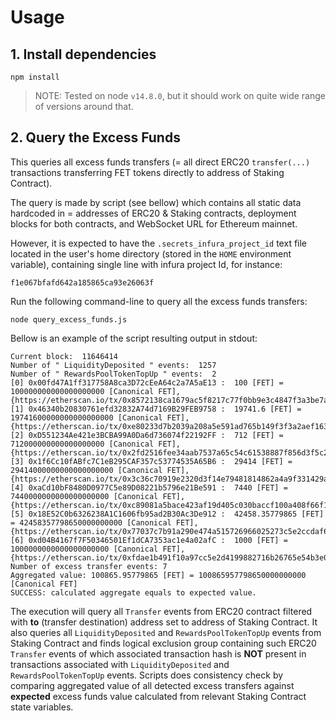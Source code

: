 # Usage

## 1. Install dependencies
```shell
npm install
```
> NOTE: Tested on node `v14.8.0`, but it should work on quite wide range of versions around that.

## 2. Query the Excess Funds
This queries all excess funds transfers (= all direct ERC20 `transfer(...)` transactions transferring FET tokens
directly to address of Staking Contract).

The query is made by script (see bellow) which contains all static data hardcoded in = addresses of ERC20 & Staking
contracts, deployment blocks for both contracts, and WebSocket URL for Ethereum mainnet.

However, it is expected to have the `.secrets_infura_project_id` text file located in the user's home directory (stored
in the `HOME` environment variable), containing single line with infura project Id, for instance:
```text
f1e067bfafd642a185865ca93e26063f
```

Run the following command-line to query all the excess funds transfers:
```shell
node query_excess_funds.js
```

Bellow is an example of the script resulting output in stdout:
```text
Current block:  11646414
Number of " LiquidityDeposited " events:  1257
Number of " RewardsPoolTokenTopUp " events:  2
[0] 0x00fd47A1ff317758A8ca3D72cEeA64c2a7A5aE13 :  100 [FET] = 100000000000000000000 [Canonical FET], {https://etherscan.io/tx/0x8572138ca1679ac5f8217c77f0bb9e3c4847f3a3be7abc39b457d73053312f3e}
[1] 0x46340b20830761efd32832A74d7169B29FEB9758 :  19741.6 [FET] = 19741600000000000000000 [Canonical FET], {https://etherscan.io/tx/0xe80233d7b2039a208a5e591ad765b149f3f3a2aef1633224c3d5bc25cfa3bcd2}
[2] 0xD551234Ae421e3BCBA99A0Da6d736074f22192FF :  712 [FET] = 712000000000000000000 [Canonical FET], {https://etherscan.io/tx/0x2fd2516fee34aab7537a65c54c61538887f856d3f5c2802ce7e360701746e930}
[3] 0x1f6Cc10fABfc7C1eB295CAF357c53774535A65B6 :  29414 [FET] = 29414000000000000000000 [Canonical FET], {https://etherscan.io/tx/0x3c36c70919e2320d3f14e79481814862a4a9f331429ac68c1be31df7522663a7}
[4] 0xaCd10bF8480D0977C5e89D08221b5796e21Be591 :  7440 [FET] = 7440000000000000000000 [Canonical FET], {https://etherscan.io/tx/0xc89081a5bace423af19d405c030baccf100a408f66f1a07d6a464e78923645a1}
[5] 0x18E52C0b6326238A1C1606fb95ad2B30Ac3De912 :  42458.35779865 [FET] = 42458357798650000000000 [Canonical FET], {https://etherscan.io/tx/0x77037c7b91a290e474a515726966025273c5e2ccdaf63fac62a1d33360487402}
[6] 0xd04B4167f7F50346501Ef1dCA7353ac1e4a02afC :  1000 [FET] = 1000000000000000000000 [Canonical FET], {https://etherscan.io/tx/0xfdae1b491f10a97cc5e2d4199882716b26765e54b3e0b884cf63e4cedfdbbb93}
Number of excess transfer events: 7
Aggregated value: 100865.95779865 [FET] = 100865957798650000000000 [Canonical FET]
SUCCESS: calculated aggregate equals to expected value.
```

The execution will query all `Transfer` events from ERC20 contract filtered with **to** (transfer destination) address 
set to address of Staking Contract.
It also queries all `LiquidityDeposited` and `RewardsPoolTokenTopUp` events from Staking Contract and finds
logical exclusion group containing such ERC20 `Transfer` events of which associated transaction hash is **NOT** present
in transactions associated with `LiquidityDeposited` and `RewardsPoolTokenTopUp` events.
Scripts does consistency check by comparing aggregated value of all detected excess transfers against **expected** excess
funds value calculated from relevant Staking Contract state variables.
